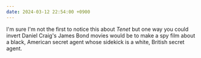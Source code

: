 ```yaml
---
date: 2024-03-12 22:54:00 +0900
---
```


I'm sure I'm not the first to notice this about _Tenet_ but one way you could invert Daniel Craig's James Bond movies would be to make a spy film about a black, American secret agent whose sidekick is a white, British secret agent.
